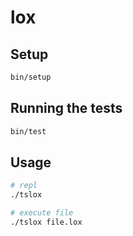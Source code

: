 # lox

## Setup

```sh
bin/setup
```

## Running the tests

```sh
bin/test
```

## Usage

```sh
# repl
./tslox

# execute file
./tslox file.lox
```
